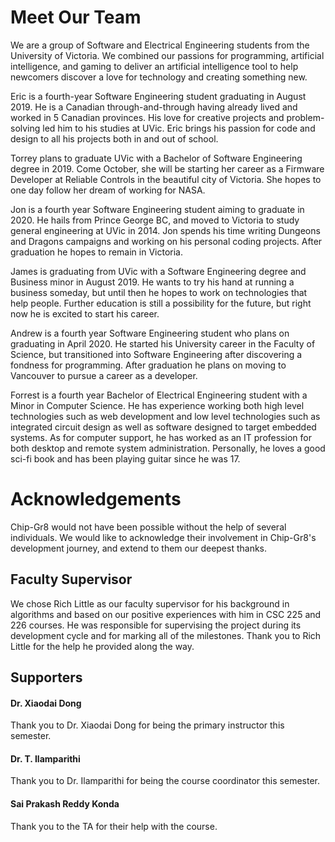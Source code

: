 # Meet Our Team

We are a group of Software and Electrical Engineering students from the University of Victoria. We combined our passions for programming, artificial intelligence, and gaming to deliver an artificial intelligence tool to help newcomers discover a love for technology and creating something new.

Eric is a fourth-year Software Engineering student graduating in August 2019. He is a Canadian through-and-through having already lived and worked in 5 Canadian provinces. His love for creative projects and problem-solving led him to his studies at UVic. Eric brings his passion for code and design to all his projects both in and out of school.

Torrey plans to graduate UVic with a Bachelor of Software Engineering degree in 2019. Come October, she will be starting her career as a Firmware Developer at Reliable Controls in the beautiful city of Victoria. She hopes to one day follow her dream of working for NASA.

Jon is a fourth year Software Engineering student aiming to graduate in 2020. He hails from Prince George BC, and moved to Victoria to study general engineering at UVic in 2014. Jon spends his time writing Dungeons and Dragons campaigns and working on his personal coding projects. After graduation he hopes to remain in Victoria.

James is graduating from UVic with a Software Engineering degree and Business minor in August 2019. He wants to try his hand at running a business someday, but until then he hopes to work on technologies that help people. Further education is still a possibility for the future, but right now he is excited to start his career.

Andrew is a fourth year Software Engineering student who plans on graduating in April 2020. He started his University career in the Faculty of Science, but transitioned into Software Engineering after discovering a fondness for programming. After graduation he plans on moving to Vancouver to pursue a career as a developer.

Forrest is a fourth year Bachelor of Electrical Engineering student with a Minor in Computer Science. He has experience working both high level technologies such as web development and low level technologies such as integrated circuit design as well as software designed to target embedded systems. As for computer support, he has worked as an IT profession for both desktop and remote system administration. Personally, he loves a good sci-fi book and has been playing guitar since he was 17.

# Acknowledgements
Chip-Gr8 would not have been possible without the help of several individuals. We would like to acknowledge their involvement in Chip-Gr8's development journey, and extend to them our deepest thanks.

## Faculty Supervisor
We chose Rich Little as our faculty supervisor for his background in algorithms and based on our positive experiences with him in CSC 225 and 226 courses. He was responsible for supervising the project during its development cycle and for marking all of the milestones. Thank you to Rich Little for the help he provided along the way.

## Supporters

#### Dr. Xiaodai Dong
Thank you to Dr. Xiaodai Dong for being the primary instructor this semester.

#### Dr. T. Ilamparithi
Thank you to Dr. Ilamparithi for being the course coordinator this semester.

#### Sai Prakash Reddy Konda
Thank you to the TA for their help with the course.
